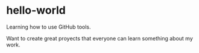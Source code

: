 # hello-world

Learning how to use GitHub tools.

Want to create great proyects that everyone can learn something about my work.
